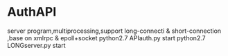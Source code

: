 # AuthAPI
server program,multiprocessing,support  long-connecti &amp; short-connection ,base on xmlrpc &amp; epoll+socket
python2.7 APIauth.py start
python2.7 LONGserver.py start
